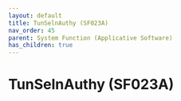 ```yaml
---
layout: default
title: TunSelnAuthy (SF023A)
nav_order: 45
parent: System Function (Applicative Software)
has_children: true
---
```

# TunSelnAuthy (SF023A)
